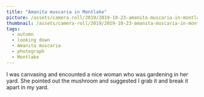 ```yaml
---
title: "Amanita muscaria in Montlake"
picture: /assets/camera-roll/2019/2019-10-23-amanita-muscaria-in-montlake/20191023_185929475_iOS.jpg
thumbnail: /assets/camera-roll/2019/2019-10-23-amanita-muscaria-in-montlake/20191023_185929475_iOS-thumbnail.jpg
tags:
  - autumn
  - looking down
  - Amanita muscaria
  - photograph
  - Montlake
---
```

I was canvasing and encounted a nice woman who was gardening in her yard. She pointed out the mushroom and suggested I grab it and break it apart in my yard.